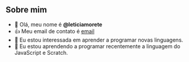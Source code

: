 ## Sobre mim
- 👋 Olá, meu nome é **@leticiamorete**
- :+1: Meu email de contato é [email](leticiamoretec3@gmail.com)
- 👀 Eu estou interessada em aprender a programar novas linguagens.
- 🌱 Eu estou aprendendo a programar recentemente a linguagem do JavaScript e Scratch.

